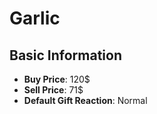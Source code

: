 # Garlic

## Basic Information

- **Buy Price**: 120$
- **Sell Price**: 71$
- **Default Gift Reaction**: Normal